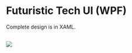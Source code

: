 # Futuristic Tech UI (WPF)

Complete design is in XAML.

<br/>
<img src="https://lh6.googleusercontent.com/mW58KJVoVugTck314NsHLvZoyFmNSX964gX3bqMxVl109QikUaDlQF8D7ROYHs8a3Xvt2g=s800">
<br/>
